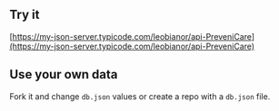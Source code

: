 ## Try it

[https://my-json-server.typicode.com/leobianor/api-PreveniCare](https://my-json-server.typicode.com/leobianor/api-PreveniCare)

## Use your own data

Fork it and change `db.json` values or create a repo with a `db.json` file.
